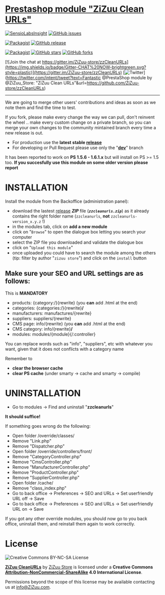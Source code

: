[Prestashop module "ZiZuu Clean URLs"](https://github.com/ZiZuu-store/PrestaShop_module-CleanURLs)
=====

[![SensioLabsInsight](https://insight.sensiolabs.com/projects/0f609ac9-667f-4840-82d4-464e0f7c31ba/mini.png)](https://insight.sensiolabs.com/projects/0f609ac9-667f-4840-82d4-464e0f7c31ba)
[![GitHub issues](https://img.shields.io/github/issues/ZiZuu-store/zzCleanURLs.svg?style=plastic)](https://github.com/ZiZuu-store/zzCleanURLs/issues)

[![Packagist](https://img.shields.io/packagist/l/zizuu-store/zzcleanurls.svg?style=plastic)](https://creativecommons.org/licenses/by-nc-sa/4.0/)
[![GitHub release](https://img.shields.io/github/release/ZiZuu-store/zzCleanURLs.svg?style=plastic&label=latest)](https://github.com/ZiZuu-store/zzCleanURLs/releases/latest)

[![Packagist](https://img.shields.io/packagist/dt/zizuu-store/zzcleanurls.svg?style=plastic)](https://packagist.org/packages/zizuu-store/zzcleanurls)
[![GitHub stars](https://img.shields.io/github/stars/ZiZuu-store/zzCleanURLs.svg?style=social)](https://github.com/ZiZuu-store/zzCleanURLs/stargazers)
[![GitHub forks](https://img.shields.io/github/forks/ZiZuu-store/zzCleanURLs.svg?style=social&label=Forks)](https://github.com/ZiZuu-store/zzCleanURLs/network)

[![Join the chat at https://gitter.im/ZiZuu-store/zzCleanURLs](https://img.shields.io/badge/Gitter-CHAT%20NOW-brightgreen.svg?style=plastic)](https://gitter.im/ZiZuu-store/zzCleanURLs)
[![Twitter](https://img.shields.io/twitter/url/https/github.com/ZiZuu-store/zzCleanURLs.svg?style=social)](https://twitter.com/intent/tweet?text=Fantastic @PrestaShop module by @ZiZuu_Store: "ZiZuu Clean URLs"&url=https://github.com/ZiZuu-store/zzCleanURLs)

___

We are going to merge other users' contributions and ideas as soon as we note them and find the time to test.

If you fork, please make every change the way we can pull, don't reinvent the wheel .. make every custom change on a private branch, so you can merge your own changes to the community mintained branch every time a new release is out.

* For production use the **latest stable [release](https://github.com/ZiZuu-store/zzCleanURLs/releases/latest)**
* For developing or Pull Request please use only the "**[dev](https://github.com/ZiZuu-store/zzCleanURLs/tree/dev)**" branch

It has been reported to work on **PS 1.5.6 - 1.6.1.x** but will install on PS >= 1.5 too.
**If you succesfully use this module on some older version please report**

# INSTALLATION

Install the module from the Backoffice (administration panel):
- download the lastest [release](https://github.com/ZiZuu-store/zzCleanURLs/releases/latest) ***ZIP*** file (***`zzcleanurls.zip`***) as it already contains the right folder name (`zzcleanurls`, **not** `zzcleanurls-version_x.y.z` !)
- in the modules tab, click on **add a new module**
- click on "`Browse`" to open the dialogue box letting you search your computer
- select the ZIP file you downloaded and validate the dialogue box
- click on "`Upload this module`"
- once uploaded you could have to search the module among the others (tip: filter by author "`zizuu store`") and click on the `install` button

## Make sure your SEO and URL settings are as follows:

This is __MANDATORY__
 * products:         {category:/}{rewrite}              (you **can** add .html at the end)
 * categories:       {categories:/}{rewrite}**/**
 * manufacturers:    manufactures/{rewrite}
 * suppliers:        suppliers/{rewrite}
 * CMS page:         info/{rewrite}                       (you **can** add .html at the end)
 * CMS category:     info/{rewrite}**/**
 * modules:          modules/{module}{/:controller}

You can replace words such as "info", "suppliers", etc with whatever you want, given that it does not conflicts with a category name

Remember to
 * **clear the browser cache**
 * **clear PS cache** (under smarty -> cache and smarty -> compile)

# UNINSTALLATION

* Go to modules -> Find and uninstall "**zzcleanurls**"

**It should suffice!**


If something goes wrong do the following:
* Open folder /override/classes/
 * Remove "Link.php"
 * Remove "Dispatcher.php"
* Open folder /override/controllers/front/
 * Remove "CategoryController.php"
 * Remove "CmsController.php"
 * Remove "ManufacturerController.php"
 * Remove "ProductController.php"
 * Remove "SupplierController.php"
* Open folder /cache/
 * Remove "class_index.php"
* Go to back office -> Preferences -> SEO and URLs -> Set userfriendly URL off -> Save
* Go to back office -> Preferences -> SEO and URLs -> Set userfriendly URL on -> Save


If you got any other override modules, you should now go to you back office, uninstall them, and reinstall them again to work correctly.

# License

![Creative Commons BY-NC-SA License](https://i.creativecommons.org/l/by-nc-sa/4.0/88x31.png)


**[ZiZuu CleanURLs](https://github.com/ZiZuu-store/zzCleanURLs)** by [ZiZuu Store](https://github.com/ZiZuu-store) is licensed under a **Creative Commons [Attribution-NonCommercial-ShareAlike](http://creativecommons.org/licenses/by-nc-sa/4.0/) 4.0 International License**.

Permissions beyond the scope of this license may be available contacting us at info@ZiZuu.com.
